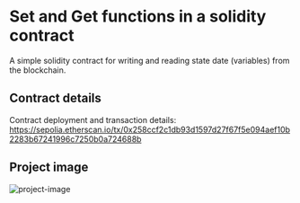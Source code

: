 # Set and Get functions in a solidity contract

A simple solidity contract for writing and reading state date (variables) from the blockchain.

## Contract details
Contract deployment and transaction details: https://sepolia.etherscan.io/tx/0x258ccf2c1db93d1597d27f67f5e094aef10b2283b67241996c7250b0a724688b

## Project image
![project-image](https://github.com/ItsThankK/Set-and-Get-Contract/assets/115288486/0a2fb3da-92b3-44bb-a147-1d408fa22ac7)

